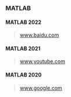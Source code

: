### MATLAB

#### MATLAB 2022

> www.baidu.com

#### MATLAB 2021

> www.youtube.com

#### MATLAB 2020

> www.google.com





